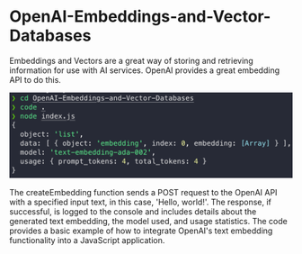 # OpenAI-Embeddings-and-Vector-Databases
Embeddings and Vectors are a great way of storing and retrieving information for use with AI services. OpenAI provides a great embedding API to do this. 

![Output](output.png)

The createEmbedding function sends a POST request to the OpenAI API with a specified input text, in this case, 'Hello, world!'. The response, if successful, is logged to the console and includes details about the generated text embedding, the model used, and usage statistics. The code provides a basic example of how to integrate OpenAI's text embedding functionality into a JavaScript application.
